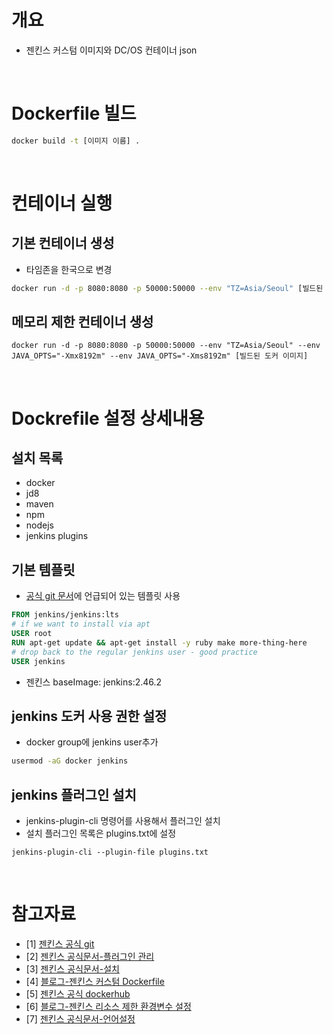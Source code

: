 # 개요
* 젠킨스 커스텀 이미지와 DC/OS 컨테이너 json

<br>

# Dockerfile 빌드
```sh
docker build -t [이미지 이름] .
```

<br>

# 컨테이너 실행
## 기본 컨테이너 생성
* 타임존을 한국으로 변경
```sh
docker run -d -p 8080:8080 -p 50000:50000 --env "TZ=Asia/Seoul" [빌드된 도커 이미지]
```

## 메모리 제한 컨테이너 생성
```
docker run -d -p 8080:8080 -p 50000:50000 --env "TZ=Asia/Seoul" --env JAVA_OPTS="-Xmx8192m" --env JAVA_OPTS="-Xms8192m" [빌드된 도커 이미지]
```

<br>

# Dockrefile 설정 상세내용
## 설치 목록
* docker
* jd8
* maven
* npm
* nodejs
* jenkins plugins

## 기본 템플릿
* [공식 git 문서](https://github.com/jenkinsci/docker)에 언급되어 있는 템플릿 사용
```Dockerfile
FROM jenkins/jenkins:lts
# if we want to install via apt
USER root
RUN apt-get update && apt-get install -y ruby make more-thing-here
# drop back to the regular jenkins user - good practice
USER jenkins
```

* 젠킨스 baseImage: jenkins:2.46.2

## jenkins 도커 사용 권한 설정
* docker group에 jenkins user추가
```sh
usermod -aG docker jenkins
```

## jenkins 플러그인 설치
* jenkins-plugin-cli 명령어를 사용해서 플러그인 설치
* 설치 플러그인 목록은 plugins.txt에 설정
```
jenkins-plugin-cli --plugin-file plugins.txt
```

<br>

# 참고자료
* [1] [젠킨스 공식 git](https://github.com/jenkinsci/docker)
* [2] [젠킨스 공식문서-플러그인 관리](https://www.jenkins.io/doc/book/managing/plugins/)
* [3] [젠킨스 공식문서-설치](https://www.jenkins.io/doc/book/installing/docker/)
* [4] [블로그-젠킨스 커스텀 Dockerfile](https://coding-start.tistory.com/329)
* [5] [젠킨스 공식 dockerhub](https://hub.docker.com/r/jenkins/jenkins)
* [6] [블로그-젠킨스 리소스 제한 환경변수 설정](https://technology.riotgames.com/news/putting-jenkins-docker-container)
* [7] [젠킨스 공식문서-언어설정](https://www.jenkins.io/doc/book/using/using-local-language/)